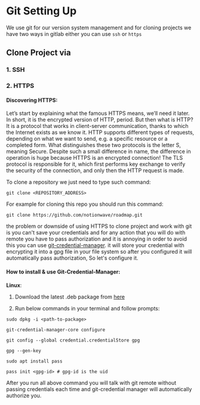 # Git Setting Up

We use git for our version system management and for cloning projects we have two ways in gitlab either you can use `ssh` or `https`

## Clone Project via

### 1. **SSH**

<!-- Coming Soon -->

### 2. **HTTPS**

#### **Discovering HTTPS:**

Let’s start by explaining what the famous HTTPS means, we’ll need it later. In short, it is the encrypted version of HTTP, period. But then what is HTTP? It is a protocol that works in client-server communication, thanks to which the Internet exists as we know it. HTTP supports different types of requests, depending on what we want to send, e.g. a specific resource or a completed form. What distinguishes these two protocols is the letter S, meaning Secure. Despite such a small difference in name, the difference in operation is huge because HTTPS is an encrypted connection! The TLS protocol is responsible for it, which first performs key exchange to verify the security of the connection, and only then the HTTP request is made.

To clone a repository we just need to type such command: 

```shell
git clone <REPOSITORY_ADDRESS>
```

For example for cloning this repo you should run this command:

```shell
git clone https://github.com/notionwave/roadmap.git
```

the problem or downside of using HTTPS to clone project and work with git is you can't save your credentials and for any action that you will do with remote you have to pass authorization and it is annoying in order to avoid this you can use  [git-credential-manager](https://github.com/GitCredentialManager/git-credential-manager). it will store your credential with encrypting it into a gpg file in your file system so after you configured it will automatically pass authorization, So let's configure it.

#### **How to install & use Git-Credential-Manager:**

**Linux**:

  1. Download the latest .deb package from [here](https://github.com/GitCredentialManager/git-credential-manager/releases/tag/v2.0.785)

  2. Run below commands in your terminal and follow prompts:

  ```shell
  sudo dpkg -i <path-to-package>
  
  git-credential-manager-core configure

  git config --global credential.credentialStore gpg

  gpg --gen-key 

  sudo apt install pass

  pass init <gpg-id> # gpg-id is the uid
  ```

After you run all above command you will talk with git remote without passing credentials each time and git-credential manager will automatically authorize you. 